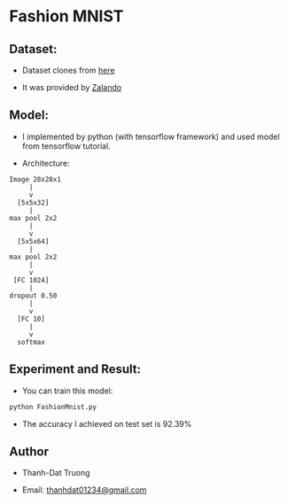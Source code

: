# Fashion MNIST

## Dataset:

+ Dataset clones from [here](https://github.com/zalandoresearch/fashion-mnist)

+ It was provided by [Zalando](https://jobs.zalando.com/tech/)

## Model:

+ I implemented by python (with tensorflow framework) and used model from tensorflow tutorial.

+ Architecture:

```
Image 28x28x1
     |
     v
  [5x5x32]
     |
max pool 2x2
     |
     v
  [5x5x64]
     |
max pool 2x2
     |
     v
 [FC 1024]
     |
dropout 0.50
     |
     v
  [FC 10]
     |
     v
  softmax
```

## Experiment and Result:

+ You can train this model:

```bash
python FashionMnist.py
```

+ The accuracy I achieved on test set is 92.39% 

## Author

+ Thanh-Dat Truong

+ Email: thanhdat01234@gmail.com
